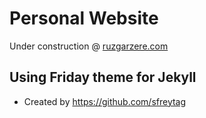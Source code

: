# Personal Website
Under construction @ <a href="http://ruzgarzere.com">ruzgarzere.com</a>

## Using Friday theme for Jekyll
* Created by https://github.com/sfreytag

